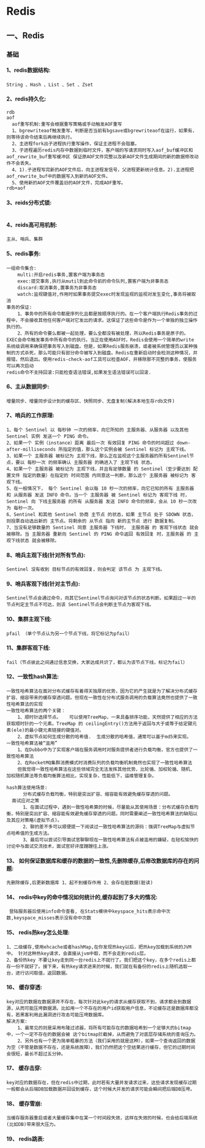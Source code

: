 # Redis

## 一、Redis
### 基础


#### 1、redis数据结构:
```
String 、Hash 、List 、Set 、Zset
```
#### 2、redis持久化:
```
rdb 
aof 
  aof重写机制:重写会根据重写策略或手动触发AOF重写
  1、bgrewriteaof触发重写，判断是否当前有bgsave或bgrewriteaof在运行，如果有，则等待该命令结束后再继续执行。
  2、主进程fork出子进程执行重写操作，保证主进程不会阻塞。
  3、子进程遍历redis内存中数据到临时文件，客户端的写请求同时写入aof_buf缓冲区和aof_rewrite_buf重写缓冲区 保证原AOF文件完整以及新AOF文件生成期间的新的数据修改动作不会丢失。
  4、1).子进程写完新的AOF文件后，向主进程发信号，父进程更新统计信息。2).主进程把aof_rewrite_buf中的数据写入到新的AOF文件。
  5、使用新的AOF文件覆盖旧的AOF文件，完成AOF重写。
rdb+aof 
```
#### 3、reids分布式锁:
```
```
#### 4、reids高可用机制:
```
主从、哨兵、集群
```
#### 5、redis事务:
```
一组命令集合:
    multi:开启redis事务,置客户端为事务态
    exec:提交事务,执行从mutil到此命令前的命令队列,置客户端为非事务态
    discard:取消事务,置事务为非事务态
    watch:监视键值对,作用时如果事务提交exec时发现监视的监视对发生变化,事务将被取消
事务的保证:
    1、事务中的所有命令都是序列化且都是按顺序执行的。在一个客户端执行Redis事务的过程中，不会接收其他任何客户端对它发出的请求。这保证了这些命令是作为一个单独的独立操作执行的。
    2、所有的命令要么都被一起处理，要么全都没有被处理，所以Redis事务是原子的。EXEC会命令触发事务中所有命令的执行。当正在使用AOF时，Redis会使用一个简单的write 系统级调用来确保把事务写入到磁盘。但是，如果Redis服务崩溃，或者被系统管理员以某种强制的方式杀死，那么可能只有部分命令被写入到磁盘。Redis在重新启动时会检测这种情况，并报错，然后退出。使用redis-check-aof工具可以检查AOF，并移除那不完整的事务，使服务可以再次启动 
redis命令不支持回滚:只能检查语法错误,如果发生语法错误可以回滚. 
```
#### 6、主从数据同步:
```
增量同步、增量同步设计到的缓存区、快照同步、无盘复制(解决本地生存rdb文件)
```
#### 7、哨兵的工作原理:
```
1、每个 Sentinel 以 每秒钟 一次的频率，向它所知的 主服务器、从服务器 以及其他 Sentinel 实例 发送一个 PING 命令。
2、如果一个 实例（instance）距离 最后一次 有效回复 PING 命令的时间超过 down-after-milliseconds 所指定的值，那么这个实例会被 Sentinel 标记为 主观下线。
3、如果一个 主服务器 被标记为 主观下线，那么正在监视这个主服务器的所有Sentinel节点，要以 每秒一次 的频率确认 主服务器 的确进入了 主观下线 状态。
4、如果一个 主服务器 被标记为 主观下线，并且有足够数量 的 Sentinel（至少要达到 配置文件 指定的数量）在指定的 时间范围 内同意这一判断，那么这个 主服务器 被标记为 客观下线。
5、在一般情况下， 每个 Sentinel 会以每 10 秒一次的频率，向它已知的所有 主服务器 和 从服务器 发送 INFO 命令。当一个 主服务器 被 Sentinel 标记为 客观下线 时，Sentinel 向 下线主服务器 的所有 从服务器 发送 INFO 命令的频率，会从 10 秒一次改为 每秒一次。
6、Sentinel 和其他 Sentinel 协商 主节点 的状态，如果 主节点 处于 SDOWN 状态，则投票自动选出新的 主节点。将剩余的 从节点 指向 新的主节点 进行 数据复制。
7、当没有足够数量的 Sentinel 同意 主服务器 下线时， 主服务器 的 客观下线状态 就会被移除。当 主服务器 重新向 Sentinel 的 PING 命令返回 有效回复 时，主服务器 的 主观下线状态 就会被移除。
```

#### 8、哨兵主观下线(针对所有节点):
```
Sentinel 没有收到 目标节点的有效回复，则会判定 该节点 为 主观下线。
```

#### 9、哨兵客观下线(针对主节点):
```
Sentinel节点会通过命令，向其它Sentinel节点询问对该节点的状态判断。如果超过一半的节点判定主节点不可达，则该 Sentinel节点会判断主节点为客观下线。
```

#### 10、集群主观下线:
```
pfail （单个节点认为另一个节点下线，将它标记为pfail） 
```

#### 11、集群客观下线:
```
fail（节点彼此之间通过信息交换，大家达成共识了，都认为该节点下线，标记为fail）
```
#### 12、一致性hash算法:
```
一致性哈希算法在面对分布式缓存有着得天独厚的优势，因为它的产生就是为了解决分布式缓存扩容、缩容带来的缓存穿透问题。但现在一致性在分布式服务调用的负载算法竟然也提供了一致性哈希算法的实现 
一致性哈希算法的两个关键：
    1、顺时针选择节点。   可以使用TreeMap，一来具备排序功能，天然提供了相应的方法获取顺时针的一个元素。TreeMap 的 ceilingEntry()方法用于返回与大于或等于给定键元素(ele)的最小键元素链接的键值对。
    2、虚拟节点如何生成分散的哈希值.  生成分散的哈希值，通常可以基于md5来实现。
一致性哈希算法被“滥用”
    1、在Dubbo中为了实现客户端在服务调用时对服务提供者进行负载均衡，官方也提供了一致性哈希算法
    2、在RocketMQ集群消费模式时消费队列的负载均衡机制竟然也实现了一致性哈希算法
    但我觉得一致性哈希算法在这些领域完全无法发挥其他优势，比轮循、加权轮循、随机、加权随机算法等负载均衡算法相比，实现复杂，性能低下，运维管理复杂。

hash算法使用场景:
      分布式缓存负载均衡，特别是突出扩容、缩容能有效避免缓存穿透的问题。
  面试应对之策
      1、在面试过程中，遇到一致性哈希算的时候，尽量能从其使用场景：分布式缓存负载均衡，特别是突出扩容、缩容能有效避免缓存穿透的问题。同时需要阐述一致性哈希算法的缺陷以及其应对策略(虚拟节点)。 
      2、聊的差不多可以顺便提一下阅读过一致性哈希算法的源码：强调TreeMap与虚拟节点哈希值的生成方法。
      3、最后可以尝试引导面试官聊聊现在一致性哈希算法有点被滥用的嫌疑，在轻松愉快的讨论中与面试交流技术，面试官好评度蹭蹭往上涨。

```
#### 13、 如何保证数据库和缓存的数据的一致性,先删除缓存,后修改数据库的存在的问题:
```
先删除缓存,后更新数据库 1、起不到缓存作用 2、会存在脏数据(脏读)
```
#### 14、 redis中key的命中情况如何统计的,缓存起到了多大的情况:
```
 登陆服务器后使用info命令查看, 在Stats模块中keyspace_hits表示命中次数,keyspace_misses表示没有命中次数
```
#### 15、 redis热key怎么处理:
```
1、二级缓存,使用ehcache或者hashMap,在你发现热key以后，把热key加载到系统的JVM中。 针对这种热key请求，会直接从jvm中取，而不会走到redis层。
2、备份热key 不要让key走到同一台redis上不就行了。我们把这个key，在多个redis上都存一份不就好了。接下来，有热key请求进来的时候，我们就在有备份的redis上随机选取一台，进行访问取值，返回数据。
```
#### 16、 缓存穿透:
```
key对应的数据在数据源并不存在，每次针对此key的请求从缓存获取不到，请求都会到数据源，从而可能压垮数据源。比如用一个不存在的用户id获取用户信息，不论缓存还是数据库都没有，若黑客利用此漏洞进行攻击可能压垮数据库。
解决方案:
    1、最常见的则是采用布隆过滤器，将所有可能存在的数据哈希到一个足够大的bitmap中，一个一定不存在的数据会被 这个bitmap拦截掉，从而避免了对底层存储系统的查询压力。
    2、另外也有一个更为简单粗暴的方法（我们采用的就是这种），如果一个查询返回的数据为空（不管是数据不存在，还是系统故障），我们仍然把这个空结果进行缓存，但它的过期时间会很短，最长不超过五分钟。
```
#### 17、 缓存击穿:
```
key对应的数据存在，但在redis中过期，此时若有大量并发请求过来，这些请求发现缓存过期一般都会从后端DB加载数据并回设到缓存，这个时候大并发的请求可能会瞬间把后端DB压垮。
```
#### 18、 缓存雪崩:
```
当缓存服务器重启或者大量缓存集中在某一个时间段失效，这样在失效的时候，也会给后端系统(比如DB)带来很大压力。
```

#### 19、 redis跳表:
```
```
  




























